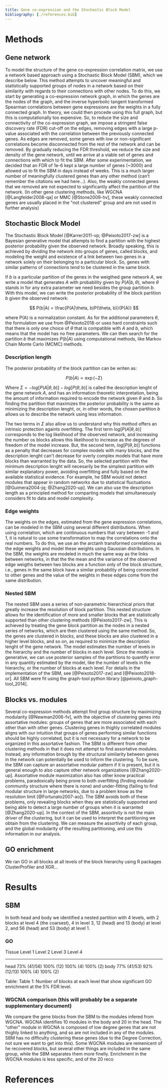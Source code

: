 ```yaml
---
title: Gene co-expression and the Stochastic Block Model
bibliography: [./references.bib]
---
```


# Methods

## Gene network

To model the structure of the gene co-expression correlation matrix, we use a network based approach using a Stochastic Block Model (SBM), which we describe below. This method attempts to uncover meaningful and statistically supported groups of nodes in a network based on their similarity with regards to their connections with other nodes. To do this, we start by generating a co-expression network graph, in which the genes are the nodes of the graph, and the inverse hyperbolic tangent transformed Spearman correlations between gene expressions are the weights in a fully connected graph. In theory, we could then procede using this full graph, but this is computationally too expensive. So, to reduce the size and connectivity of the co-expression graph, we impose a stringent false discovery rate (FDR) cut-off on the edges, removing edges with a large p-value associated with the correlation between the previously connected genes. As edges are removed, some genes with low or non-significant correlations become disconnected from the rest of the network and can be removed. By gradually reducing the FDR threshold, we reduce the size and density of the gene network, until we arrive at a viable set of genes and connections with which to fit the SBM. After some experimentation, we decided that an FDR of 1e-6 kept a large number of genes (~3000) and allowed us to fit the SBM in days instead of weeks. This is a much larger number of meaningfully clustered genes than any other method (can’t remember the citations we had here…). Also, the weakly connected genes that we removed are not expected to significantly affect the partition of the network. (In other gene clustering methods, like WGCNA [@Langfelder2008-qa] or MMC [@Stone2009-hv], these weakly connected genes are usually placed in the "not clustered" group and are not used in further analysis)

## Stochastic Block Model

The Stochastic Block Model [@Karrer2011-vp; @Peixoto2017-zw] is a Bayesian generative model that attempts to find a partition with the highest posterior probability given the observed network. Broadly speaking, this is achieved by dividing the network into groups of genes, called blocks, and modeling the weight and existence of a link between two genes in a network solely on their belonging to a particular block. So, genes with similar patterns of connections tend to be clustered in the same block. 

If $b$ is a particular partition of the genes in the weigthed gene network $A$, we write a model that generates $A$ with probability given by $P(A| b, \theta)$, where $\theta$ stands in for any extra parameter we need besides the group partition $b$. With this model, we can write the posterior probability of the block partition $b$ given the observed network:

$$
P(b|A) = \frac{P(A|\theta, b)P(\theta, b)}{P(A)}
$$

where P(A) is a normalization constant. As for the additional parameters $\theta$, the formulation we use from @Peixoto2018-or uses hard constraints such that there is only one choice of $\theta$ that is compatible with $A$ and $b$, which means that the model has no free parameters. We can then search for the partition $b$ that maximizes $P(b|A)$ using computational methods, like Markov Chain Monte Carlo (MCMC) methods.

### Description length

The posterior probability of the block partition can be writen as:

$$
P(b|A) \propto \exp(-\Sigma)
$$

Where $\Sigma = -log[P(A|\theta, b)] - log[P(\theta,b)]$ is called the description lenght of the gene network $A$, and has an information theoretic interpretation, being the amount of information required to encode the network given $\theta$ and $b$. So finding the partition that maximizes the posterior probability is the same as minimizing the description lenght, or, in other words, the chosen partition $b$ allows us to describe the network using less information. 

The two terms in $\Sigma$ also allow us to understand why this method offers an intrinsic protection againts overfitting. The first term $log[P(A|\theta, b)]$ corresponds to the log likelihood of the observed network, and increasing the number os blocks allows this likelihood to increase as the degrees of freedom of the model increase. But, the second term, $log[P(\theta,b)]$ functions as a penalty that decreases for complex models with many blocks, and the description lenght can't decrease for overly complex models that have more blocks than warranted by the data. So, the selected partition with the minimum description lenght will necesarily be the simplest partition with similar explanatory power, avoiding overfitting and fully based on the available statistical evidence. For example, he SBM would not detect modules that appear in random networks due to statistical fluctuations [@Guimera2004-jq; @Zhang2020-up]. We can also use the description length as a principled method for comparting models that simultaneously considers fit to data and model complexity.

### Edge weights

The weights on the edges, estimated from the gene expression correlations, can be modeled in the SBM using several different distributions. When using correlation, which are continuous numbers that vary between -1 and 1, it is  natural to use some transformation to map the correlations onto the real numbers. To do this, we use an the arctanh transformed correlations as the edge weights and model these weights using Gaussian distributions. In the SBM, the weights are modeled in much the same way as the links between networks, in that the the mean and the variance of the observed edge weigths between two blocks are a function only of the block structure, i.e., genes in the same block have a similar probability of being connected to other genes and the value of the weights in these edges come from the same distribution.

### Nested SBM

The nested SBM uses a series of non-parametric hierarchical priors that greatly increase the resolution of block partition. This nested structure allows for the identification of more and smaller blocks that are statistically supported than other clustering methods [@Peixoto2017-zw]. This is achieved by treating the gene block partition as the nodes in a nested series of networks, which are then clustered using the same method. So, the genes are clustered in blocks, and these blocks are also clustered in a higher level blocks, and so on, as required to minimize the description lenght of the gene network. The model estimates the number of levels in the hierarchy and the number of blocks in each level. Since the model is generative, we can use posterior samples of the partitions to quantify error in any quantity estimated by the model, like the number of levels in the hierarchy, or the number of blocks at each level. For details in the implementation of the SBM, see [@Peixoto2017-zw] and [@Peixoto2018-or]. All SBM were fit using the graph-tool python library [@peixoto_graph-tool_2014]. 


## Blocks vs. modules

Several co-expression methods attempt find group structure by maximizing modularity [@Newman2006-fv], with the objective of clustering genes into assortative modules: groups of genes that are more associated with each other than with other genes. Clustering genes in thighly correlated modules aligns with our intuition that groups of genes performing similar functions should be highly correlated, but it is not necessary for a network to be organized in this assortative fashion. The SBM is different from other clustering methods in that it does not attempt to find assortative modules. Instead, any information brough by the structural similarity between genes in the network can potentially be used to inform the clustering. To be sure, the SBM can capture an assortative modular pattern if it is present, but it is general enough to also capture other network organizations [@Zhang2020-up].  Assortative module maximization also has other know practical problems, paradoxically being prone to both overfitting (finding modular community structure where there is none) and under-fitting (failing to find modular structure in large networks, due to a problem know as the resolution limit [@Fortunato2007-ao]). The SBM avoids both of these problems, only revealing blocks when they are statistically supported and being able to detect a large number of groups when it is warranted [@Zhang2020-up]. In the context of the SBM, assortivity is not the main driver of the clustering, but it can be used to interpret the partitioning we obtain from the clustering. We can measure the assortivity of each group, and the global modularity of the resulting partitioning, and use this information in our analysis. 

## GO enrichment

 We ran GO in all blocks at all levels of the block hierarchy using R packages ClusterProfiler and XGR...

# Results

## SBM

In both head and body we identified a nested partition with 4 levels, with 2 blocks at level 4 (the coarsest), 4 in level 3, 12 (head) and 13 (body) at level 2, and 56 (head) and 53 (body) at level 1. 


### GO

  Tissue     Level 1          Level 2             Level 3    Level 4
--------    --------------   -----------------  ----------- -----------
head         73\% (41/56)     100\% (12)        100\% (4)    100\% (2)
body         77\% (41/53)     92\%  (12/13)     100\% (4)    100\% (2)
      
Table:  Table 1: Number of blocks at each level that show significant GO enrichment at the 5\% FDR level.

### WGCNA comparison (this will probably be a separate supplementary document)

We compare the gene blocks from the SBM to the modules infered from WGCNA. WGCNA identifies 10 modules in the body and 20 in the head. The "other" module in WGCNA is composed of low degree genes that are not thighly linked to anything, and so are not included in any of the modules. SBM has no difficulty clustering these genes (due to the Degree Correction, not sure we want to get into this). Some WGCNA modules are remenicent of he recovered blocks, but several other things are included in the same group, while the SBM separates them more finelly. Enrichment in the WGCNA modules is less specific, and of the 20 reco

# References





